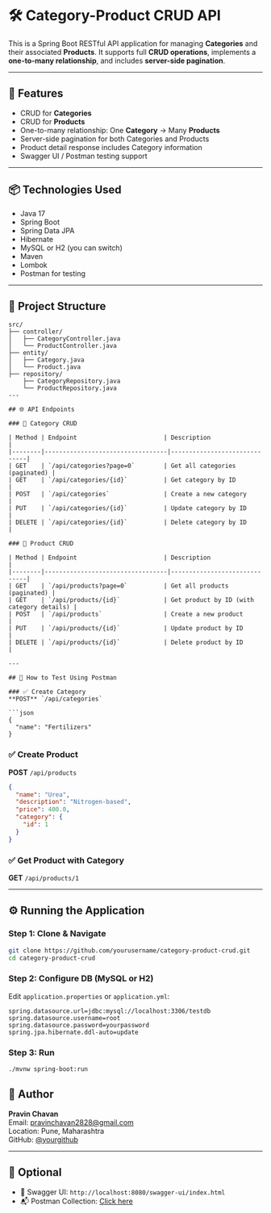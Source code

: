 # 🛠️ Category-Product CRUD API

This is a Spring Boot RESTful API application for managing **Categories** and their associated **Products**. It supports full **CRUD operations**, implements a **one-to-many relationship**, and includes **server-side pagination**.

---

## 🚀 Features

- CRUD for **Categories**
- CRUD for **Products**
- One-to-many relationship: One **Category** → Many **Products**
- Server-side pagination for both Categories and Products
- Product detail response includes Category information
- Swagger UI / Postman testing support

---

## 📦 Technologies Used

- Java 17
- Spring Boot
- Spring Data JPA
- Hibernate
- MySQL or H2 (you can switch)
- Maven
- Lombok
- Postman for testing

---

## 📁 Project Structure

```
src/
├── controller/
│   ├── CategoryController.java
│   └── ProductController.java
├── entity/
│   ├── Category.java
│   └── Product.java
├── repository/
    ├── CategoryRepository.java
    └── ProductRepository.java
---

## 🌐 API Endpoints

### 📂 Category CRUD

| Method | Endpoint                        | Description                  |
|--------|----------------------------------|------------------------------|
| GET    | `/api/categories?page=0`        | Get all categories (paginated) |
| GET    | `/api/categories/{id}`          | Get category by ID           |
| POST   | `/api/categories`               | Create a new category        |
| PUT    | `/api/categories/{id}`          | Update category by ID        |
| DELETE | `/api/categories/{id}`          | Delete category by ID        |

### 📂 Product CRUD

| Method | Endpoint                        | Description                  |
|--------|----------------------------------|------------------------------|
| GET    | `/api/products?page=0`          | Get all products (paginated) |
| GET    | `/api/products/{id}`            | Get product by ID (with category details) |
| POST   | `/api/products`                 | Create a new product         |
| PUT    | `/api/products/{id}`            | Update product by ID         |
| DELETE | `/api/products/{id}`            | Delete product by ID         |

---

## 🧪 How to Test Using Postman

### ✅ Create Category
**POST** `/api/categories`

```json
{
  "name": "Fertilizers"
}
```

### ✅ Create Product
**POST** `/api/products`

```json
{
  "name": "Urea",
  "description": "Nitrogen-based",
  "price": 400.0,
  "category": {
    "id": 1
  }
}
```

### ✅ Get Product with Category
**GET** `/api/products/1`

---

## ⚙️ Running the Application

### Step 1: Clone & Navigate

```bash
git clone https://github.com/yourusername/category-product-crud.git
cd category-product-crud
```

### Step 2: Configure DB (MySQL or H2)

Edit `application.properties` or `application.yml`:

```properties
spring.datasource.url=jdbc:mysql://localhost:3306/testdb
spring.datasource.username=root
spring.datasource.password=yourpassword
spring.jpa.hibernate.ddl-auto=update
```

### Step 3: Run

```bash
./mvnw spring-boot:run
```



## 🙌 Author

**Pravin Chavan**  
Email: pravinchavan2828@gmail.com  
Location: Pune, Maharashtra  
GitHub: [@yourgithub](https://github.com/yourgithub)

---

## 📎 Optional

- 📄 Swagger UI: `http://localhost:8080/swagger-ui/index.html`
- 📬 Postman Collection: [Click here](link-to-your-postman-collection-if-any)

